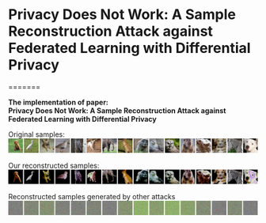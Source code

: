 # Privacy Does Not Work: A Sample Reconstruction Attack against Federated Learning with Differential Privacy
=======

**The implementation of paper:<br>
Privacy Does Not Work: A Sample Reconstruction Attack against Federated Learning with Differential Privacy**


Original samples:
![original.png](fig%2Foriginal.png)

Our reconstructed samples:
![res.png](fig%2Fres.png)

Reconstructed samples generated by other attacks
![when.png](fig%2Fwhen.png)
